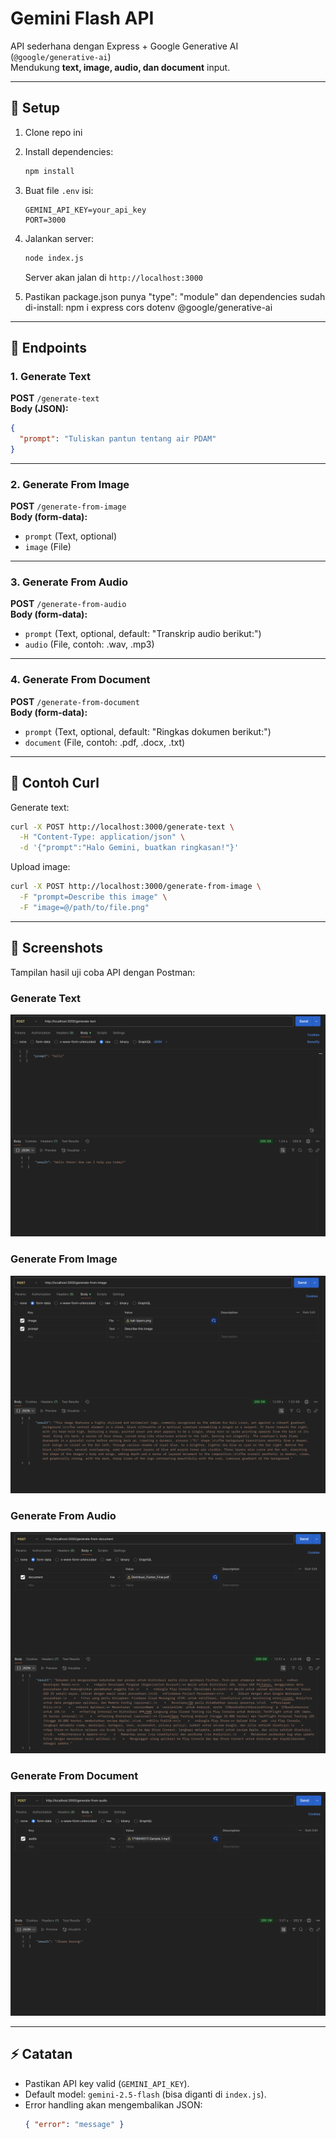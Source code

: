# Gemini Flash API

API sederhana dengan Express + Google Generative AI (`@google/generative-ai`)  
Mendukung **text, image, audio, dan document** input.

---

## 🚀 Setup

1. Clone repo ini
2. Install dependencies:
   ```bash
   npm install
   ```
3. Buat file `.env` isi:
   ```
   GEMINI_API_KEY=your_api_key
   PORT=3000
   ```
4. Jalankan server:

   ```bash
   node index.js
   ```

   Server akan jalan di `http://localhost:3000`

5. Pastikan package.json punya "type": "module" dan dependencies sudah di-install:
   npm i express cors dotenv @google/generative-ai

---

## 📌 Endpoints

### 1. Generate Text

**POST** `/generate-text`  
**Body (JSON):**

```json
{
  "prompt": "Tuliskan pantun tentang air PDAM"
}
```

---

### 2. Generate From Image

**POST** `/generate-from-image`  
**Body (form-data):**

- `prompt` (Text, optional)
- `image` (File)

---

### 3. Generate From Audio

**POST** `/generate-from-audio`  
**Body (form-data):**

- `prompt` (Text, optional, default: "Transkrip audio berikut:")
- `audio` (File, contoh: .wav, .mp3)

---

### 4. Generate From Document

**POST** `/generate-from-document`  
**Body (form-data):**

- `prompt` (Text, optional, default: "Ringkas dokumen berikut:")
- `document` (File, contoh: .pdf, .docx, .txt)

---

## 🧪 Contoh Curl

Generate text:

```bash
curl -X POST http://localhost:3000/generate-text \
  -H "Content-Type: application/json" \
  -d '{"prompt":"Halo Gemini, buatkan ringkasan!"}'
```

Upload image:

```bash
curl -X POST http://localhost:3000/generate-from-image \
  -F "prompt=Describe this image" \
  -F "image=@/path/to/file.png"
```

---

## 📸 Screenshots

Tampilan hasil uji coba API dengan Postman:

### Generate Text

![Generate Text](docs/images/generate-text.png)

### Generate From Image

![Generate Image](docs/images/generate-image.png)

### Generate From Audio

![Generate Audio](docs/images/generate-audio.png)

### Generate From Document

![Generate Document](docs/images/generate-document.png)

---

## ⚡ Catatan

- Pastikan API key valid (`GEMINI_API_KEY`).
- Default model: `gemini-2.5-flash` (bisa diganti di `index.js`).
- Error handling akan mengembalikan JSON:
  ```json
  { "error": "message" }
  ```
